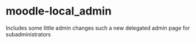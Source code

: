 # moodle-local_admin
Includes some little admin changes such a new delegated admin page for subadministrators
